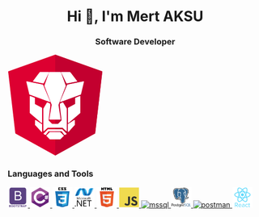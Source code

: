 <h1 align="center">Hi 👋, I'm Mert AKSU</h1>
<h3 align="center">Software Developer</h3>

<svg width="188px" height="200px" viewBox="0 0 188 200" version="1.1" xmlns="http://www.w3.org/2000/svg" xmlns:xlink="http://www.w3.org/1999/xlink">
    <!-- Generator: Sketch 40.1 (33804) - http://www.bohemiancoding.com/sketch -->
    <title>Group 2</title>
    <desc>Created with Sketch.</desc>
    <defs></defs>
    <g id="Page-1" stroke="none" stroke-width="1" fill="none" fill-rule="evenodd">
        <g id="Group-2">
            <polygon id="Shape" fill="#DD0031" points="94 0 94 0 94 0 0.9 33.2 15.1 156.3 94 200 94 200 94 200 172.9 156.3 187.1 33.2"></polygon>
            <polygon id="Shape" fill="#C3002F" points="94 0 94 22.2 94 22.1 94 123.4 94 123.4 94 200 94 200 172.9 156.3 187.1 33.2"></polygon>
            <g id="Clipped" transform="translate(37.000000, 34.000000)" fill="#FFFFFF">
                <g id="Group">
                    <polygon id="Shape" points="47.417 60.122 6.819 44.987 0.673 19.068 32.881 25.512"></polygon>
                    <polygon id="Shape" points="67.199 60.122 107.802 44.987 113.955 19.068 81.729 25.512"></polygon>
                    <polygon id="Shape" points="34.083 23.115 13.55 19.068 27.485 0.637 45.018 0.637"></polygon>
                    <polygon id="Shape" points="80.232 23.115 100.76 19.068 86.824 0.637 69.298 0.637"></polygon>
                    <polygon id="Shape" points="77.891 27.886 63.376 65.743 67.719 94.476 46.146 94.476 51.037 65.702 36.478 27.886 45.92 0.637 68.24 0.637"></polygon>
                    <polygon id="Shape" points="16.776 63.939 31.007 71.586 31.007 101.778 7.629 81.776 7.629 47.982 16.776 51.732"></polygon>
                    <polygon id="Shape" points="97.388 63.939 83.152 71.586 83.152 101.778 106.536 81.776 106.536 47.982 97.388 51.732"></polygon>
                    <polygon id="Shape" points="72.519 60.646 67.199 63.421 67.199 68.631 70.529 96.325 63.394 103.577 57.189 103.635 50.979 103.577 43.838 96.325 47.174 68.631 47.174 63.421 41.866 60.646 34.505 73.011 34.505 117.905 42.104 110.937 57.189 110.771 72.275 110.937 79.856 117.905 79.856 73.011"></polygon>
                    <polygon id="Shape" points="67.048 133.991 47.186 133.991 40.23 126.84 47.186 119.687 67.048 119.687 74.23 126.84"></polygon>
                    <polygon id="Shape" points="31.007 119.687 18.043 105.299 18.043 95.48 31.007 103.953"></polygon>
                    <polygon id="Shape" points="82.788 119.687 95.741 105.299 95.741 95.48 82.788 103.953"></polygon>
                    <polygon id="Shape" points="70.639 117.905 43.728 117.905 38.391 125.214 34.505 123.189 43.601 114.065 70.865 114.065 79.856 123.189 76.04 125.214"></polygon>
                </g>
            </g>
            <g id="Clipped" transform="translate(36.000000, 34.000000)" fill="#FFFFFF">
                <g id="Group">
                    <polygon id="Shape" points="47.417 60.036 6.819 44.903 0.673 18.984 32.881 25.428"></polygon>
                    <polygon id="Shape" points="67.199 60.036 107.802 44.903 113.955 18.984 81.729 25.428"></polygon>
                    <polygon id="Shape" points="34.083 23.031 13.55 18.984 27.485 0.553 45.018 0.553"></polygon>
                    <polygon id="Shape" points="80.238 23.031 100.76 18.984 86.824 0.553 69.298 0.553"></polygon>
                    <polygon id="Shape" points="77.891 27.799 63.376 65.659 67.719 94.394 46.146 94.394 51.037 65.618 36.478 27.799 45.914 0.553 68.245 0.553"></polygon>
                    <polygon id="Shape" points="16.776 63.855 31.007 71.502 31.007 101.691 7.641 81.69 7.641 47.898 16.776 51.645"></polygon>
                    <polygon id="Shape" points="97.388 63.855 83.152 71.502 83.152 101.691 106.536 81.69 106.536 47.898 97.388 51.645"></polygon>
                    <polygon id="Shape" points="72.519 60.562 67.199 63.334 67.199 68.547 70.529 96.245 63.394 103.495 57.189 103.542 50.974 103.495 43.838 96.245 47.169 68.547 47.169 63.334 41.86 60.562 34.505 72.927 34.505 117.819 42.104 110.851 57.189 110.689 72.27 110.851 79.85 117.819 79.85 72.927"></polygon>
                    <polygon id="Shape" points="67.048 133.911 47.186 133.911 40.23 126.753 47.186 119.6 67.048 119.6 74.224 126.753"></polygon>
                    <polygon id="Shape" points="31.007 119.6 18.043 105.218 18.043 95.4 31.007 103.865"></polygon>
                    <polygon id="Shape" points="82.788 119.6 95.741 105.218 95.741 95.4 82.788 103.865"></polygon>
                    <polygon id="Shape" points="70.639 117.819 43.728 117.819 38.391 125.128 34.505 123.11 43.601 113.984 70.865 113.984 79.85 123.11 76.04 125.128"></polygon>
                </g>
            </g>
        </g>
    </g>
</svg>





<h3 align="left">Languages and Tools</h3>


<a href="https://getbootstrap.com" target="_blank"> <img src="https://raw.githubusercontent.com/devicons/devicon/master/icons/bootstrap/bootstrap-plain-wordmark.svg" alt="bootstrap" width="40" height="40"/> </a>
<a href="https://www.w3schools.com/cs/" target="_blank"> <img src="https://raw.githubusercontent.com/devicons/devicon/master/icons/csharp/csharp-original.svg" alt="csharp" width="40" height="40"/> </a> 
<a href="https://www.w3schools.com/css/" target="_blank"> <img src="https://raw.githubusercontent.com/devicons/devicon/master/icons/css3/css3-original-wordmark.svg" alt="css3" width="40" height="40"/> </a>
<a href="https://dotnet.microsoft.com/" target="_blank"> <img src="https://raw.githubusercontent.com/devicons/devicon/master/icons/dot-net/dot-net-original-wordmark.svg" alt="dotnet" width="40" height="40"/> </a> 
<a href="https://www.w3.org/html/" target="_blank"> <img src="https://raw.githubusercontent.com/devicons/devicon/master/icons/html5/html5-original-wordmark.svg" alt="html5" width="40" height="40"/> </a> <a href="https://developer.mozilla.org/en-US/docs/Web/JavaScript" target="_blank"> <img src="https://raw.githubusercontent.com/devicons/devicon/master/icons/javascript/javascript-original.svg" alt="javascript" width="40" height="40"/> </a> <a href="https://www.microsoft.com/en-us/sql-server" target="_blank"> <img src="https://www.svgrepo.com/show/303229/microsoft-sql-server-logo.svg" alt="mssql" width="40" height="40"/> </a> <a href="https://www.postgresql.org" target="_blank"> <img src="https://raw.githubusercontent.com/devicons/devicon/master/icons/postgresql/postgresql-original-wordmark.svg" alt="postgresql" width="40" height="40"/> </a> <a href="https://postman.com" target="_blank"> <img src="https://www.vectorlogo.zone/logos/getpostman/getpostman-icon.svg" alt="postman" width="40" height="40"/> </a> <a href="https://reactjs.org/" target="_blank"> <img src="https://raw.githubusercontent.com/devicons/devicon/master/icons/react/react-original-wordmark.svg" alt="react" width="40" height="40"/> </a> </p>
